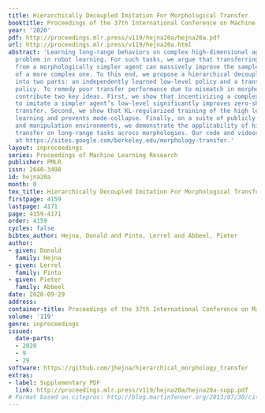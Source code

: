 ```yaml
---
title: Hierarchically Decoupled Imitation For Morphological Transfer
booktitle: Proceedings of the 37th International Conference on Machine Learning
year: '2020'
pdf: http://proceedings.mlr.press/v119/hejna20a/hejna20a.pdf
url: http://proceedings.mlr.press/v119/hejna20a.html
abstract: 'Learning long-range behaviors on complex high-dimensional agents is a fundamental
  problem in robot learning. For such tasks, we argue that transferring learned information
  from a morphologically simpler agent can massively improve the sample efficiency
  of a more complex one. To this end, we propose a hierarchical decoupling of policies
  into two parts: an independently learned low-level policy and a transferable high-level
  policy. To remedy poor transfer performance due to mismatch in morphologies, we
  contribute two key ideas. First, we show that incentivizing a complex agent’s low-level
  to imitate a simpler agent’s low-level significantly improves zero-shot high-level
  transfer. Second, we show that KL-regularized training of the high level stabilizes
  learning and prevents mode-collapse. Finally, on a suite of publicly released navigation
  and manipulation environments, we demonstrate the applicability of hierarchical
  transfer on long-range tasks across morphologies. Our code and videos can be found
  at https://sites.google.com/berkeley.edu/morphology-transfer.'
layout: inproceedings
series: Proceedings of Machine Learning Research
publisher: PMLR
issn: 2640-3498
id: hejna20a
month: 0
tex_title: Hierarchically Decoupled Imitation For Morphological Transfer
firstpage: 4159
lastpage: 4171
page: 4159-4171
order: 4159
cycles: false
bibtex_author: Hejna, Donald and Pinto, Lerrel and Abbeel, Pieter
author:
- given: Donald
  family: Hejna
- given: Lerrel
  family: Pinto
- given: Pieter
  family: Abbeel
date: 2020-09-29
address: 
container-title: Proceedings of the 37th International Conference on Machine Learning
volume: '119'
genre: inproceedings
issued:
  date-parts:
  - 2020
  - 9
  - 29
software: https://github.com/jhejna/hierarchical_morphology_transfer
extras:
- label: Supplementary PDF
  link: http://proceedings.mlr.press/v119/hejna20a/hejna20a-supp.pdf
# Format based on citeproc: http://blog.martinfenner.org/2013/07/30/citeproc-yaml-for-bibliographies/
---
```

